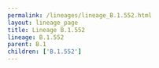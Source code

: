 ```yaml
---
permalink: /lineages/lineage_B.1.552.html
layout: lineage_page
title: Lineage B.1.552
lineage: B.1.552
parent: B.1
children: ['B.1.552']
---
```

